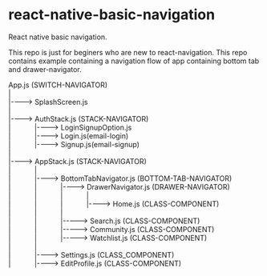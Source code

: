 # react-native-basic-navigation
React native basic navigation.

This repo is just for beginers who are new to react-navigation.
This repo contains example containing a navigation flow of app containing bottom tab and drawer-navigator.

App.js (SWITCH-NAVIGATOR)<br />
  |<br />
  |----> SplashScreen.js<br />
  |<br />
  |----> AuthStack.js (STACK-NAVIGATOR)<br />
  |&nbsp;&nbsp;&nbsp;&nbsp;&nbsp;&nbsp;&nbsp;&nbsp;&nbsp;&nbsp;&nbsp;&nbsp;|----> LoginSignupOption.js<br />
  |&nbsp;&nbsp;&nbsp;&nbsp;&nbsp;&nbsp;&nbsp;&nbsp;&nbsp;&nbsp;&nbsp;&nbsp;|----> Login.js(email-login)<br />
  |&nbsp;&nbsp;&nbsp;&nbsp;&nbsp;&nbsp;&nbsp;&nbsp;&nbsp;&nbsp;&nbsp;&nbsp;|----> Signup.js(email-signup)<br />
  |<br />
  |----> AppStack.js (STACK-NAVIGATOR)<br />
  |&nbsp;&nbsp;&nbsp;&nbsp;&nbsp;&nbsp;&nbsp;&nbsp;&nbsp;&nbsp;&nbsp;&nbsp;|<br />
  |&nbsp;&nbsp;&nbsp;&nbsp;&nbsp;&nbsp;&nbsp;&nbsp;&nbsp;&nbsp;&nbsp;&nbsp;|----> BottomTabNavigator.js (BOTTOM-TAB-NAVIGATOR)     
  |&nbsp;&nbsp;&nbsp;&nbsp;&nbsp;&nbsp;&nbsp;&nbsp;&nbsp;&nbsp;&nbsp;&nbsp;|&nbsp;&nbsp;&nbsp;&nbsp;&nbsp;&nbsp;&nbsp;&nbsp;&nbsp;&nbsp;&nbsp;&nbsp;|----> DrawerNavigator.js (DRAWER-NAVIGATOR)<br />
  |&nbsp;&nbsp;&nbsp;&nbsp;&nbsp;&nbsp;&nbsp;&nbsp;&nbsp;&nbsp;&nbsp;&nbsp;|&nbsp;&nbsp;&nbsp;&nbsp;&nbsp;&nbsp;&nbsp;&nbsp;&nbsp;&nbsp;&nbsp;&nbsp;|&nbsp;&nbsp;&nbsp;&nbsp;&nbsp;&nbsp;&nbsp;&nbsp;&nbsp;&nbsp;&nbsp;&nbsp;|<br />
  |&nbsp;&nbsp;&nbsp;&nbsp;&nbsp;&nbsp;&nbsp;&nbsp;&nbsp;&nbsp;&nbsp;&nbsp;|&nbsp;&nbsp;&nbsp;&nbsp;&nbsp;&nbsp;&nbsp;&nbsp;&nbsp;&nbsp;&nbsp;&nbsp;|&nbsp;&nbsp;&nbsp;&nbsp;&nbsp;&nbsp;&nbsp;&nbsp;&nbsp;&nbsp;&nbsp;&nbsp;|----> Home.js (CLASS-COMPONENT)<br />
  |&nbsp;&nbsp;&nbsp;&nbsp;&nbsp;&nbsp;&nbsp;&nbsp;&nbsp;&nbsp;&nbsp;&nbsp;|&nbsp;&nbsp;&nbsp;&nbsp;&nbsp;&nbsp;&nbsp;&nbsp;&nbsp;&nbsp;&nbsp;&nbsp;|<br />
  |&nbsp;&nbsp;&nbsp;&nbsp;&nbsp;&nbsp;&nbsp;&nbsp;&nbsp;&nbsp;&nbsp;&nbsp;|&nbsp;&nbsp;&nbsp;&nbsp;&nbsp;&nbsp;&nbsp;&nbsp;&nbsp;&nbsp;&nbsp;&nbsp;|-----> Search.js (CLASS-COMPONENT)<br />
  |&nbsp;&nbsp;&nbsp;&nbsp;&nbsp;&nbsp;&nbsp;&nbsp;&nbsp;&nbsp;&nbsp;&nbsp;|&nbsp;&nbsp;&nbsp;&nbsp;&nbsp;&nbsp;&nbsp;&nbsp;&nbsp;&nbsp;&nbsp;&nbsp;|-----> Community.js (CLASS-COMPONENT)<br />
  |&nbsp;&nbsp;&nbsp;&nbsp;&nbsp;&nbsp;&nbsp;&nbsp;&nbsp;&nbsp;&nbsp;&nbsp;|&nbsp;&nbsp;&nbsp;&nbsp;&nbsp;&nbsp;&nbsp;&nbsp;&nbsp;&nbsp;&nbsp;&nbsp;|-----> Watchlist.js (CLASS-COMPONENT)<br />
  |&nbsp;&nbsp;&nbsp;&nbsp;&nbsp;&nbsp;&nbsp;&nbsp;&nbsp;&nbsp;&nbsp;&nbsp;|<br />
  |&nbsp;&nbsp;&nbsp;&nbsp;&nbsp;&nbsp;&nbsp;&nbsp;&nbsp;&nbsp;&nbsp;&nbsp;|----> Settings.js (CLASS_COMPONENT)       
  |&nbsp;&nbsp;&nbsp;&nbsp;&nbsp;&nbsp;&nbsp;&nbsp;&nbsp;&nbsp;&nbsp;&nbsp;|----> EditProfile.js (CLASS-COMPONENT)<br />
